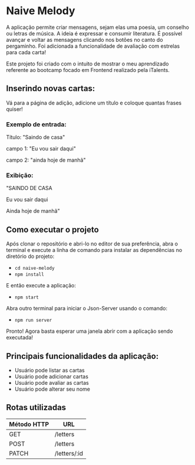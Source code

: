 # Naive Melody

A aplicação permite criar mensagens, sejam elas uma poesia, um conselho ou letras de música. A ideia é expressar e consumir literatura. É possível avançar e voltar as mensagens clicando nos botões no canto do pergaminho. Foi adicionada a funcionalidade de avaliação com estrelas para cada carta!

Este projeto foi criado com o intuito de mostrar o meu aprendizado referente ao bootcamp focado em Frontend realizado pela iTalents. 

## Inserindo novas cartas:

Vá para a página de adição, adicione um título e coloque quantas frases quiser!

### Exemplo de entrada:

Título: "Saindo de casa"

campo 1: "Eu vou sair daqui" 

campo 2: "ainda hoje de manhã"

### Exibição:

"SAINDO DE CASA

Eu vou sair daqui

Ainda hoje de manhã"

## Como executar o projeto

Após clonar o repositório e abri-lo no editor de sua preferência, abra o terminal e execute a linha de comando para instalar as dependências no diretório do projeto:

- `cd naive-melody`
- `npm install`

E então execute a aplicação:

- `npm start`

Abra outro terminal para iniciar o Json-Server usando o comando:

- `npm run server`

Pronto! Agora basta esperar uma janela abrir com a aplicação sendo executada!

## Principais funcionalidades da aplicação:
- Usuário pode listar as cartas
- Usuário pode adicionar cartas
- Usuário pode avaliar as cartas
- Usuário pode alterar seu nome

## Rotas utilizadas

| Método HTTP | URL           |
|-------------|---------------|
| GET         | /letters      |
| POST        | /letters      |
| PATCH       | /letters/:id  |
